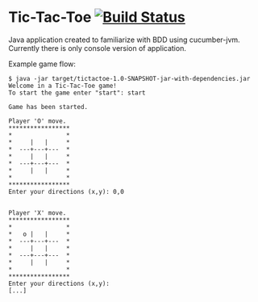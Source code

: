 # Tic-Tac-Toe [![Build Status](https://travis-ci.org/pepuch/tictactoe.svg?branch=master)](https://travis-ci.org/pepuch/tictactoe)
Java application created to familiarize with BDD using cucumber-jvm. Currently there is only console version of application.

Example game flow:
```
$ java -jar target/tictactoe-1.0-SNAPSHOT-jar-with-dependencies.jar
Welcome in a Tic-Tac-Toe game!
To start the game enter "start": start

Game has been started.

Player 'O' move.
*****************
*               *
*     |   |     *
*  ---+---+---  *
*     |   |     *
*  ---+---+---  *
*     |   |     *
*               *
*****************
Enter your directions (x,y): 0,0


Player 'X' move.
*****************
*               *
*   o |   |     *
*  ---+---+---  *
*     |   |     *
*  ---+---+---  *
*     |   |     *
*               *
*****************
Enter your directions (x,y):
[...]
```